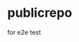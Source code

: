 # publicrepo
for e2e test































































































































































































































































































































































































































































































































































































































































































































































































































































































































































































































































































































































































































































































































































































































































































































































































































































































































































































































































































































































































































































































































































































































































































































































































































































































































































































































































































































































































































































































































































































































































































































































